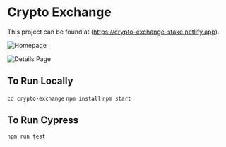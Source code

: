 # Crypto Exchange

This project can be found at (https://crypto-exchange-stake.netlify.app).

![Homepage](/src/assets/screnshot-home.png)

![Details Page](/src/assets/screnshot-details.png)

## To Run Locally
`cd crypto-exchange`
`npm install`
`npm start`

## To Run Cypress
`npm run test`
